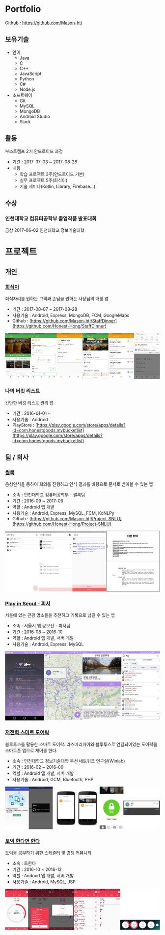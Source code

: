 # Portfolio

Github : https://github.com/Mason-htj

## 보유기술

- 언어
	- Java
	- C
	- C++
	- JavaScript
	- Python
	- C#
	- Node.js
- 소프트웨어
	- Git
	- MySQL
	- MongoDB
	- Android Studio
	- Slack

## 활동

부스트캠프 2기 안드로이드 과정

- 기간 : 2017-07-03 ~ 2017-08-28
- 내용
	- 학습 프로젝트 3주(안드로이드 기본)
	- 실무 프로젝트 5주(회식이)
	- 기술 세미나(Kotlin, Library, Firebase...)

## 수상

### 인천대학교 컴퓨터공학부 졸업작품 발표대회

금상 2017-06-02 인천대학교 정보기술대학

# 프로젝트

## 개인

### [회식이](docs/회식이.md)

회식자리를 원하는 고객과 손님을 원하는 사장님의 매칭 앱

- 기간 : 2017-08-07 ~ 2017-08-28
- 사용기술 : Android, Express, MongoDB, FCM, GoogleMaps
- Github : [https://github.com/Mason-htj/StaffDinner](https://github.com/Honest-Hong/StaffDinner)

![회식이](images/회식이.png)

### 나의 버킷 리스트

간단한 버킷 리스트 관리 앱

- 기간 : 2016-01-01 ~
- 사용기술 : Android
- PlayStore : [https://play.google.com/store/apps/details?id=com.honestgoods.mybucketlist](https://play.google.com/store/apps/details?id=com.honestgoods.mybucketlist)

## 팀 / 회사

### [썰록](docs/썰록.md)

음성인식을 통하여 회의를 진행하고 인식 결과를 바탕으로 문서로 받아볼 수 있는 앱

- 소속 : 인천대학교 컴퓨터공학부 - 썰록팀
- 기간 : 2016-09 ~ 2017-06
- 역할 : Android 앱 개발
- 사용기술 : Android, Express, MySQL, FCM, KoNLPy
- Github : [https://github.com/Mason-htj/Project-SNLU](https://github.com/Honest-Hong/Project-SNLU)

![썰록](images/썰록.png)

### [Play in Seoul - 피서](docs/피서.md)

서울에 있는 관광 명소들을 추천하고 기록으로 남길 수 있는 앱

- 소속 : 서울시 앱 공모전 - 피서팀
- 기간 : 2016-08 ~ 2016-10
- 역할 : Android 앱 개발, 서버 개발
- 사용기술 : Android, Express, MySQL

![피서](images/피서.png)

### [저전력 스마트 도어락](docs/도어락.md)

블루투스를 활용한 스마트 도어락. 라즈베리파이와 블루투스로 연결되어있는 도어락을 스마트폰 앱으로 제어를 한다.

- 소속 : 인천대학교 정보기술대학 무선 네트워크 연구실(Winlab)
- 기간 : 2016-02 ~ 2016-09
- 역할 : Android 앱 개발, 서버 개발
- 사용기술 : Android, GCM, Bluetooth, PHP

![도어락](images/도어락.png)

### [토익 한다면 한다](docs/토한다.md)

토익을 공부하기 위한 스케줄러 및 경쟁 커뮤니티

- 소속 : 토한다
- 기간 : 2016-10 ~ 2016-12
- 역할 : Android 앱 개발, 서버 개발
- 사용기술 : Android, MySQL, JSP

![토한다](images/토한다.png)
